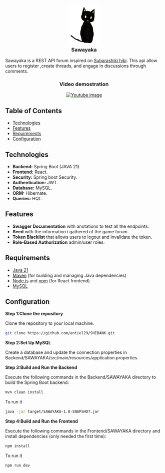 <h3 align="center">
    <img src="https://raw.githubusercontent.com/antiel29/SAWAYAKA/main/Frontend/SAWAYAKA/src/assets/images/cat_zakuro.png" width="100" alt="Logo"/><br/>
    Sawayaka
</h3>

<p>Sawayaka is a REST API forum inspired on <a href="https://store.steampowered.com/app/658620/Wonderful_Everyday_Down_the_RabbitHole/" target="_blank">Subarashiki hibi<a/>. This api allow users to register ,create threads, and engage in discussions through comments. </p>

<h3 align="center">Video demostration</h3>

<div align="center">
  <a href="https://www.youtube.com/watch?v=ComMy8z6juI"><img src="https://img.youtube.com/vi/ComMy8z6juI/0.jpg" alt="Youtube image"></a>
</div>

## Table of Contents

- [Technologies](#technologies)
- [Features](#features)
- [Requirements](#requirements)
- [Configuration](#configuration)

## Technologies

- **Backend:** Spring Boot (JAVA 21).
- **Frontend:** React.
- **Security:** Spring boot Security.
- **Authentication:** JWT.
- **Database:** MySQL.
- **ORM:** Hibernate.
- **Queries:** HQL.

## Features

- **Swagger Documentation** with anotations to test all the endpoints.
- **Seed** with the information i gathered of the game forum.
- **Token Blacklist** that allows users to logout and invalidate the token.
- **Role-Based Authorization** admin/user roles.

## Requirements

- [Java 21](https://www.oracle.com/ar/java/technologies/downloads/)
- [Maven](https://maven.apache.org/download.cgi) (for building and managing Java dependencies)
- [Node.js](https://nodejs.org/) and [npm](https://www.npmjs.com/) (for React frontend)
- [MySQL](https://www.mysql.com/downloads/)

## Configuration

**Step 1:Clone the repository**

Clone the repository to your local machine.

```bash
git clone https://github.com/antiel29/SHIBANK.git
```

**Step 2:Set Up MySQL**

Create a database and update the connection properties in Backend/SAWAYAKA/src/main/resources/application.properties.

**Step 3:Build and Run the Backend**

Execute the following commands in the Backend/SAWAYAKA directory to build the Spring Boot backend:

```bash
mvn clean install
```

To run it

```bash
java -jar target/SAWAYAKA-1.0-SNAPSHOT.jar
```

**Step 4:Build and Run the Frontend**

Execute the following commands in the Frontend/SAWAYAKA directory and install dependencies (only needed the first time):

```bash
npm install
```

To run it

```bash
npm run dev
```
